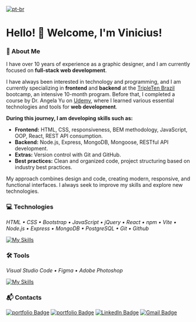[![pt-br](https://img.shields.io/badge/lang-pt--br-green.svg)](./README.md)

# Hello! 👋 Welcome, I'm Vinicius!

### 🚀 About Me

I have over 10 years of experience as a graphic designer, and I am currently focused on **full-stack web development**.

I have always been interested in technology and programming, and I am currently specializing in **frontend** and **backend** at the <a target="_blank" href="https://tripleten.com/pt-bra/web/meet/">TripleTen Brazil</a> bootcamp, an intensive 10-month program. Before that, I completed a course by Dr. Angela Yu on <a target="_blank" href="https://www.udemy.com/course/the-complete-web-development-bootcamp">Udemy</a>, where I learned various essential technologies and tools for **web development**.

**During this journey, I am developing skills such as:**

- **Frontend:** HTML, CSS, responsiveness, BEM methodology, JavaScript, OOP, React, REST API consumption.
- **Backend:** Node.js, Express, MongoDB, Mongoose, RESTful API development.
- **Extras:** Version control with Git and GitHub.
- **Best practices:** Clean and organized code, project structuring based on industry best practices.

My approach combines design and code, creating modern, responsive, and functional interfaces. I always seek to improve my skills and explore new technologies.

### 💻 Technologies

_HTML • CSS • Bootstrap • JavaScript • jQuery • React • npm • Vite • Node.js • Express • MongoDB • PostgreSQL • Git • Github_

[![My Skills](https://skillicons.dev/icons?i=html,css,bootstrap,js,jquery,react,npm,vite,nodejs,express,mongodb,postgres,git,github&perline=7)](https://skillicons.dev)

### 🛠️ Tools

_Visual Studio Code • Figma • Adobe Photoshop_

[![My Skills](https://skillicons.dev/icons?i=vscode,figma,photoshop)](https://skillicons.dev)

### 📬 Contacts

[![portfolio Badge](https://custom-icon-badges.demolab.com/badge/Portfolio-lightyellow.svg?style=flat&logo=webpage-personal&logoColor=white&labelColor=yellow)](https://vinimello90.github.io/portfolio/)
[![portfolio Badge](https://custom-icon-badges.demolab.com/badge/17_99248_7641-lightgreen.svg?style=flat&logo=whatsapp&logoColor=white&labelColor=darkgreen)](https://wa.me/5517992487641)
[![LinkedIn Badge](https://custom-icon-badges.demolab.com/badge/Vinicius_Barretto_Mello-blue.svg?style=flat&logo=linkedin-brands&logoColor=white&labelColor=darkblue)](https://www.linkedin.com/in/vinicius-barretto-mello-2801402b0)
[![Gmail Badge](https://img.shields.io/badge/vinicius.barretto9022%40gmail.com-red?style=flat&logo=gmail&logoColor=white&labelColor=darkred)](mailto:vinicius.barretto9022@gmail.com)
